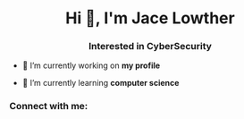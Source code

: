 <h1 align="center">Hi 👋, I'm Jace Lowther</h1>
<h3 align="center">Interested in CyberSecurity</h3>

- 🔭 I’m currently working on **my profile**

- 🌱 I’m currently learning **computer science**

<h3 align="left">Connect with me:</h3>
<p align="left">
</p>
